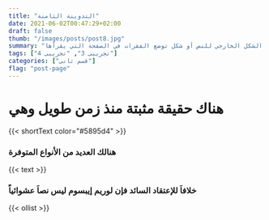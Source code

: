 ```yaml
---
title: "التدوينة الثامنة"
date: 2021-06-02T00:47:29+02:00
draft: false
thumb: "/images/posts/post8.jpg"
summary: "هناك حقيقة مثبتة منذ زمن طويل وهي أن المحتوى المقروء لصفحة ما سيلهي القارئ عن التركيز على الشكل الخارجي للنص أو شكل توضع الفقرات في الصفحة التي يقرأها"
tags: ["تجريبى 3", "تجريبى 4"]
categories: ["قسم ثانى"]
flag: "post-page"
---
```


# هناك حقيقة مثبتة منذ زمن طويل وهي 

{{< shortText color="#5895d4" >}}

### هنالك العديد من الأنواع المتوفرة

{{< text >}}

### خلافاَ للإعتقاد السائد فإن لوريم إيبسوم ليس نصاَ عشوائياً

{{< ollist >}}